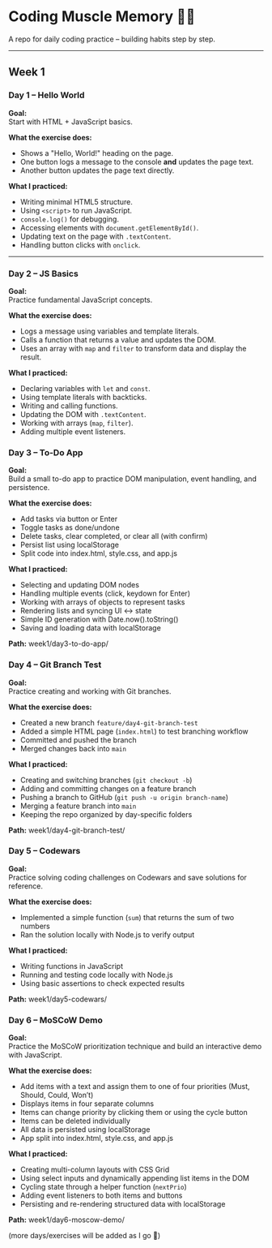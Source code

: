 # Coding Muscle Memory 🧠💪

A repo for daily coding practice – building habits step by step.

---

## Week 1

### Day 1 – Hello World
**Goal:**  
Start with HTML + JavaScript basics.

**What the exercise does:**  
- Shows a "Hello, World!" heading on the page.  
- One button logs a message to the console **and** updates the page text.  
- Another button updates the page text directly.  

**What I practiced:**  
- Writing minimal HTML5 structure.  
- Using `<script>` to run JavaScript.  
- `console.log()` for debugging.  
- Accessing elements with `document.getElementById()`.  
- Updating text on the page with `.textContent`.  
- Handling button clicks with `onclick`.  

---
### Day 2 – JS Basics
**Goal:**  
Practice fundamental JavaScript concepts.

**What the exercise does:**  
- Logs a message using variables and template literals.  
- Calls a function that returns a value and updates the DOM.  
- Uses an array with `map` and `filter` to transform data and display the result.  

**What I practiced:**  
- Declaring variables with `let` and `const`.  
- Using template literals with backticks.  
- Writing and calling functions.  
- Updating the DOM with `.textContent`.  
- Working with arrays (`map`, `filter`).  
- Adding multiple event listeners.

### Day 3 – To-Do App  
**Goal:**  
Build a small to-do app to practice DOM manipulation, event handling, and persistence.  

**What the exercise does:**  
- Add tasks via button or Enter  
- Toggle tasks as done/undone  
- Delete tasks, clear completed, or clear all (with confirm)  
- Persist list using localStorage  
- Split code into index.html, style.css, and app.js  

**What I practiced:**  
- Selecting and updating DOM nodes  
- Handling multiple events (click, keydown for Enter)  
- Working with arrays of objects to represent tasks  
- Rendering lists and syncing UI ↔ state  
- Simple ID generation with Date.now().toString()  
- Saving and loading data with localStorage  

**Path:** week1/day3-to-do-app/  

### Day 4 – Git Branch Test  
**Goal:**  
Practice creating and working with Git branches.  

**What the exercise does:**  
- Created a new branch `feature/day4-git-branch-test`  
- Added a simple HTML page (`index.html`) to test branching workflow  
- Committed and pushed the branch  
- Merged changes back into `main`  

**What I practiced:**  
- Creating and switching branches (`git checkout -b`)  
- Adding and committing changes on a feature branch  
- Pushing a branch to GitHub (`git push -u origin branch-name`)  
- Merging a feature branch into `main`  
- Keeping the repo organized by day-specific folders  

**Path:** week1/day4-git-branch-test/  

### Day 5 – Codewars  
**Goal:**  
Practice solving coding challenges on Codewars and save solutions for reference.  

**What the exercise does:**  
- Implemented a simple function (`sum`) that returns the sum of two numbers  
- Ran the solution locally with Node.js to verify output  

**What I practiced:**  
- Writing functions in JavaScript  
- Running and testing code locally with Node.js  
- Using basic assertions to check expected results  

**Path:** week1/day5-codewars/  

### Day 6 – MoSCoW Demo  
**Goal:**  
Practice the MoSCoW prioritization technique and build an interactive demo with JavaScript.  

**What the exercise does:**  
- Add items with a text and assign them to one of four priorities (Must, Should, Could, Won’t)  
- Displays items in four separate columns  
- Items can change priority by clicking them or using the cycle button  
- Items can be deleted individually  
- All data is persisted using localStorage  
- App split into index.html, style.css, and app.js  

**What I practiced:**  
- Creating multi-column layouts with CSS Grid  
- Using select inputs and dynamically appending list items in the DOM  
- Cycling state through a helper function (`nextPrio`)  
- Adding event listeners to both items and buttons  
- Persisting and re-rendering structured data with localStorage  

**Path:** week1/day6-moscow-demo/  

(more days/exercises will be added as I go 🚀)